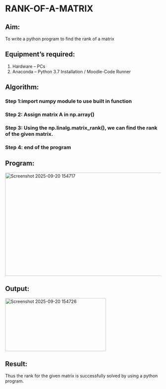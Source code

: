 # RANK-OF-A-MATRIX
## Aim:
To write a python program to find the rank of a matrix
## Equipment’s required:
1. 	Hardware – PCs
2. 	Anaconda – Python 3.7 Installation / Moodle-Code Runner
## Algorithm:
### Step 1:import numpy module to use built in function
### Step 2: Assign matrix A in np.array()
### Step 3: Using the np.linalg.matrix_rank(), we can find the rank of the given matrix.
### Step 4: end of the program
## Program:
<img width="672" height="333" alt="Screenshot 2025-09-20 154717" src="https://github.com/user-attachments/assets/67fcca93-bb3c-4440-8c5d-c9a1afe83309" />

## Output:
<img width="326" height="171" alt="Screenshot 2025-09-20 154726" src="https://github.com/user-attachments/assets/1204e1e6-f028-45a4-a5ee-de213325eb62" />

## Result:
Thus the rank for the given matrix is successfully solved by  using a python program.

